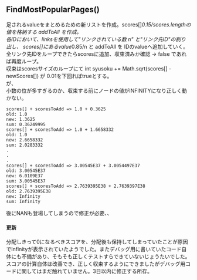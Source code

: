 ## FindMostPopularPages()
足されるvalueをまとめるための新リストを作成。scores[]*0.15/scores.lengthの値を格納する addToAll を作成。\
各IDにおいて、linksを使用して"リンクされている数 n" と"リンク先ID"の割り出し、
scores[]にあるvalue*0.85/n と addToAll を IDのvalueへ追加していく。\
全リンク先IDをループできたらscoresに追加、収束済みか確認 -> false であれば再度ループ。\
収束はscoresサイズのループにて int syusoku += Math.sqrt(scores[] - newScores[]) が 0.01を下回ればtrueとする。\
が、\
小数の位が多すぎるのか、収束する前にノードの値がINFINITYになり正しく動かない。
```
scores[] + scoresToAdd => 1.0 + 0.3625
old: 1.0
new: 1.3625
sum: 0.36249995
scores[] + scoresToAdd => 1.0 + 1.6658332
old: 1.0
new: 2.6658332
sum: 2.0283332
.
.
.
scores[] + scoresToAdd => 3.00545E37 + 3.0054497E37
old: 3.00545E37
new: 6.0109E37
sum: 3.00545E37
scores[] + scoresToAdd => 2.7639395E38 + 2.7639397E38
old: 2.7639395E38
new: Infinity
sum: Infinity
```
後にNANも登場してしまうので修正が必要、、

#### 更新
分配しきって0になるべきスコアを、分配後も保持してしまっていたことが原因でInfinityが表示されていたようでした。またデバッグ用に書いていたコード自体にも不備があり、そもそも正しくテストすらできていないじょうたいでした。\
スコアの計算自体は改善でき、正しく収束するようにできましたがデバッグ用コードに関してはまだ触れていません。3日以内に修正する所存。
